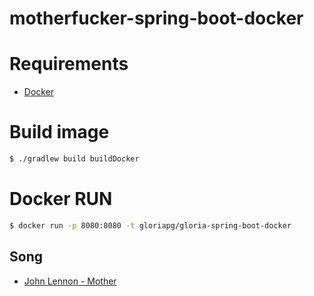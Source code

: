 # motherfucker-spring-boot-docker

# Requirements
* [Docker](https://docs.docker.com/engine/installation/)

# Build image
``` bash
$ ./gradlew build buildDocker
```
# Docker RUN

``` bash
$ docker run -p 8080:8080 -t gloriapg/gloria-spring-boot-docker
```
## Song
* [John Lennon - Mother](https://www.youtube.com/watch?v=CEnc3RQE2lg)